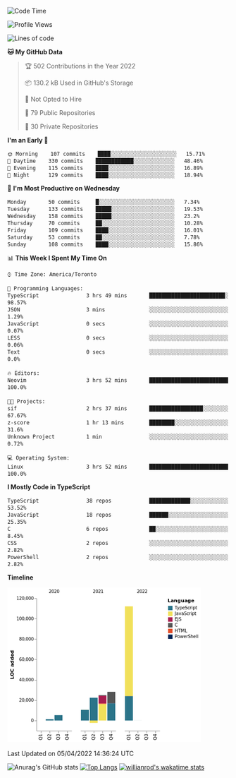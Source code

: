 <!--START_SECTION:waka-->
![Code Time](http://img.shields.io/badge/Code%20Time-199%20hrs%2027%20mins-blue)

![Profile Views](http://img.shields.io/badge/Profile%20Views-16-blue)

![Lines of code](https://img.shields.io/badge/From%20Hello%20World%20I%27ve%20Written-202%20Thousand%20lines%20of%20code-blue)

**🐱 My GitHub Data** 

> 🏆 502 Contributions in the Year 2022
 > 
> 📦 130.2 kB Used in GitHub's Storage 
 > 
> 🚫 Not Opted to Hire
 > 
> 📜 79 Public Repositories 
 > 
> 🔑 30 Private Repositories  
 > 
**I'm an Early 🐤** 

```text
🌞 Morning    107 commits    ████░░░░░░░░░░░░░░░░░░░░░   15.71% 
🌆 Daytime    330 commits    ████████████░░░░░░░░░░░░░   48.46% 
🌃 Evening    115 commits    ████░░░░░░░░░░░░░░░░░░░░░   16.89% 
🌙 Night      129 commits    ████░░░░░░░░░░░░░░░░░░░░░   18.94%

```
📅 **I'm Most Productive on Wednesday** 

```text
Monday       50 commits     █░░░░░░░░░░░░░░░░░░░░░░░░   7.34% 
Tuesday      133 commits    █████░░░░░░░░░░░░░░░░░░░░   19.53% 
Wednesday    158 commits    █████░░░░░░░░░░░░░░░░░░░░   23.2% 
Thursday     70 commits     ██░░░░░░░░░░░░░░░░░░░░░░░   10.28% 
Friday       109 commits    ████░░░░░░░░░░░░░░░░░░░░░   16.01% 
Saturday     53 commits     ██░░░░░░░░░░░░░░░░░░░░░░░   7.78% 
Sunday       108 commits    ████░░░░░░░░░░░░░░░░░░░░░   15.86%

```


📊 **This Week I Spent My Time On** 

```text
⌚︎ Time Zone: America/Toronto

💬 Programming Languages: 
TypeScript               3 hrs 49 mins       ████████████████████████░   98.57% 
JSON                     3 mins              ░░░░░░░░░░░░░░░░░░░░░░░░░   1.29% 
JavaScript               0 secs              ░░░░░░░░░░░░░░░░░░░░░░░░░   0.07% 
LESS                     0 secs              ░░░░░░░░░░░░░░░░░░░░░░░░░   0.06% 
Text                     0 secs              ░░░░░░░░░░░░░░░░░░░░░░░░░   0.0%

🔥 Editors: 
Neovim                   3 hrs 52 mins       █████████████████████████   100.0%

🐱‍💻 Projects: 
sif                      2 hrs 37 mins       █████████████████░░░░░░░░   67.67% 
z-score                  1 hr 13 mins        ████████░░░░░░░░░░░░░░░░░   31.6% 
Unknown Project          1 min               ░░░░░░░░░░░░░░░░░░░░░░░░░   0.72%

💻 Operating System: 
Linux                    3 hrs 52 mins       █████████████████████████   100.0%

```

**I Mostly Code in TypeScript** 

```text
TypeScript               38 repos            █████████████░░░░░░░░░░░░   53.52% 
JavaScript               18 repos            ██████░░░░░░░░░░░░░░░░░░░   25.35% 
C                        6 repos             ██░░░░░░░░░░░░░░░░░░░░░░░   8.45% 
CSS                      2 repos             ░░░░░░░░░░░░░░░░░░░░░░░░░   2.82% 
PowerShell               2 repos             ░░░░░░░░░░░░░░░░░░░░░░░░░   2.82%

```


**Timeline**

![Chart not found](https://raw.githubusercontent.com/wise-introvert/wise-introvert/master/charts/bar_graph.png) 


 Last Updated on 05/04/2022 14:36:24 UTC
<!--END_SECTION:waka-->

![Anurag's GitHub stats](https://github-readme-stats.vercel.app/api?username=wise-introvert&count_private=true&show_icons=true)
[![Top Langs](https://github-readme-stats.vercel.app/api/top-langs/?username=wise-introvert&langs_count=10)](https://github.com/anuraghazra/github-readme-stats)
[![willianrod's wakatime stats](https://github-readme-stats.vercel.app/api/wakatime?username=wiseintrovert)](https://github.com/anuraghazra/github-readme-stats)
